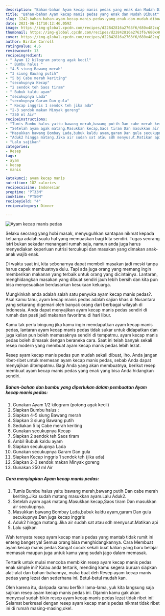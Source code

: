 ```yaml
---
description: "Bahan-bahan Ayam kecap manis pedas yang enak dan Mudah Dibuat"
title: "Bahan-bahan Ayam kecap manis pedas yang enak dan Mudah Dibuat"
slug: 1242-bahan-bahan-ayam-kecap-manis-pedas-yang-enak-dan-mudah-dibuat
date: 2021-06-11T10:12:46.059Z
image: https://img-global.cpcdn.com/recipes/d22842816a2763f6/680x482cq70/ayam-kecap-manis-pedas-foto-resep-utama.jpg
thumbnail: https://img-global.cpcdn.com/recipes/d22842816a2763f6/680x482cq70/ayam-kecap-manis-pedas-foto-resep-utama.jpg
cover: https://img-global.cpcdn.com/recipes/d22842816a2763f6/680x482cq70/ayam-kecap-manis-pedas-foto-resep-utama.jpg
author: Birdie Carroll
ratingvalue: 4.6
reviewcount: 13
recipeingredient:
- " Ayam 12 kilogram potong agak kecil"
- " Bumbu halus "
- "4-5 siung Bawang merah"
- "3 siung Bawang putih"
- "5 bj Cabe merah keriting"
- "secukupnya Kecap"
- "2 sendok teh Saos tiram"
- " Bubuk kaldu ayam"
- "secukupnya Lada"
- "secukupnya Garam Dan gula"
- " Kecap inggris 1 sendok teh jika ada"
- "2-3 sendok makan Minyak goreng"
- "250 ml Air"
recipeinstructions:
- "Tumis Bumbu halus yaitu bawang merah,bawang putih Dan cabe merah keriting.Jika sudah matang masukkan ayam.Lalu Aduk2."
- "Setelah ayam agak matang.Masukkan kecap,Saos tiram Dan masukkan air secukupnya."
- "Masukkan bawang Bombay Lada,bubuk kaldu ayam,garam Dan gula secukupnya.Dan juga kecap inggris"
- "Aduk2 hingga matang.Jika air sudah sat atau sdh menyusut.Matikan api"
- "Lalu sajikan"
categories:
- Resep
tags:
- ayam
- kecap
- manis

katakunci: ayam kecap manis 
nutrition: 182 calories
recipecuisine: Indonesian
preptime: "PT33M"
cooktime: "PT50M"
recipeyield: "4"
recipecategory: Dinner

---
```



![Ayam kecap manis pedas](https://img-global.cpcdn.com/recipes/d22842816a2763f6/680x482cq70/ayam-kecap-manis-pedas-foto-resep-utama.jpg)

Selaku seorang yang hobi masak, menyuguhkan santapan nikmat kepada keluarga adalah suatu hal yang memuaskan bagi kita sendiri. Tugas seorang istri bukan sekadar menangani rumah saja, namun anda juga harus menyediakan keperluan nutrisi tercukupi dan masakan yang dimakan anak-anak wajib enak.

Di waktu  saat ini, kita sebenarnya dapat membeli masakan jadi meski tanpa harus capek membuatnya dulu. Tapi ada juga orang yang memang ingin memberikan makanan yang terbaik untuk orang yang dicintainya. Lantaran, menghidangkan masakan yang dibuat sendiri jauh lebih bersih dan kita pun bisa menyesuaikan berdasarkan kesukaan keluarga. 



Mungkinkah anda adalah salah satu penyuka ayam kecap manis pedas?. Asal kamu tahu, ayam kecap manis pedas adalah sajian khas di Nusantara yang sekarang digemari oleh banyak orang dari berbagai wilayah di Indonesia. Anda dapat menyajikan ayam kecap manis pedas sendiri di rumah dan pasti jadi makanan favoritmu di hari libur.

Kamu tak perlu bingung jika kamu ingin mendapatkan ayam kecap manis pedas, lantaran ayam kecap manis pedas tidak sukar untuk didapatkan dan juga kalian pun boleh memasaknya sendiri di tempatmu. ayam kecap manis pedas boleh dimasak dengan beraneka cara. Saat ini telah banyak sekali resep modern yang membuat ayam kecap manis pedas lebih lezat.

Resep ayam kecap manis pedas pun mudah sekali dibuat, lho. Anda jangan ribet-ribet untuk memesan ayam kecap manis pedas, sebab Anda dapat menyajikan ditempatmu. Bagi Anda yang akan membuatnya, berikut resep membuat ayam kecap manis pedas yang enak yang bisa Anda hidangkan sendiri.

<!--inarticleads1-->

##### Bahan-bahan dan bumbu yang diperlukan dalam pembuatan Ayam kecap manis pedas:

1. Gunakan  Ayam 1/2 kilogram (potong agak kecil)
1. Siapkan  Bumbu halus :
1. Siapkan 4-5 siung Bawang merah
1. Siapkan 3 siung Bawang putih
1. Sediakan 5 bj Cabe merah keriting
1. Gunakan secukupnya Kecap
1. Siapkan 2 sendok teh Saos tiram
1. Ambil  Bubuk kaldu ayam
1. Siapkan secukupnya Lada
1. Gunakan secukupnya Garam Dan gula
1. Siapkan  Kecap inggris 1 sendok teh (jika ada)
1. Siapkan 2-3 sendok makan Minyak goreng
1. Gunakan 250 ml Air




<!--inarticleads2-->

##### Cara menyiapkan Ayam kecap manis pedas:

1. Tumis Bumbu halus yaitu bawang merah,bawang putih Dan cabe merah keriting.Jika sudah matang masukkan ayam.Lalu Aduk2.
1. Setelah ayam agak matang.Masukkan kecap,Saos tiram Dan masukkan air secukupnya.
1. Masukkan bawang Bombay Lada,bubuk kaldu ayam,garam Dan gula secukupnya.Dan juga kecap inggris
1. Aduk2 hingga matang.Jika air sudah sat atau sdh menyusut.Matikan api
1. Lalu sajikan




Wah ternyata resep ayam kecap manis pedas yang mantab tidak rumit ini enteng banget ya! Semua orang bisa menghidangkannya. Cara Membuat ayam kecap manis pedas Sangat cocok sekali buat kalian yang baru belajar memasak maupun juga untuk kamu yang sudah jago dalam memasak.

Tertarik untuk mulai mencoba membikin resep ayam kecap manis pedas enak simple ini? Kalau anda tertarik, mending kamu segera buruan siapkan alat-alat dan bahan-bahannya, maka buat deh Resep ayam kecap manis pedas yang lezat dan sederhana ini. Betul-betul mudah kan. 

Oleh karena itu, daripada kamu berfikir lama-lama, yuk kita langsung saja sajikan resep ayam kecap manis pedas ini. Dijamin kamu gak akan menyesal sudah bikin resep ayam kecap manis pedas lezat tidak ribet ini! Selamat berkreasi dengan resep ayam kecap manis pedas nikmat tidak ribet ini di rumah masing-masing,oke!.

